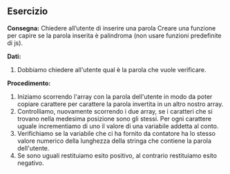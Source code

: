 ## Esercizio

**Consegna:**
Chiedere all’utente di inserire una parola
Creare una funzione per capire se la parola inserita è palindroma (non usare funzioni predefinite di js).

**Dati:**
1. Dobbiamo chiedere all'utente qual è la parola che vuole verificare.

**Procedimento:**
1. Iniziamo scorrendo l'array con la parola dell'utente in modo da poter copiare carattere per carattere la parola invertita in un altro nostro array.
2. Controlliamo, nuovamente scorrendo i due array, se i caratteri che si trovano nella medesima posizione sono gli stessi. Per ogni carattere uguale incrementiamo di uno il valore di una variabile addetta al conto.
3. Verifichiamo se la variabile che ci ha fornito da contatore ha lo stesso valore numerico della lunghezza della stringa che contiene la parola dell'utente.
4. Se sono uguali restituiamo esito positivo, al contrario restituiamo esito negativo.